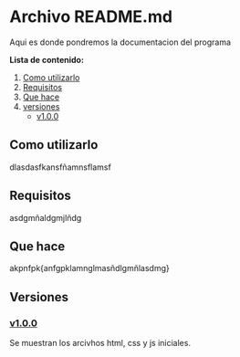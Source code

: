 # Archivo README.md

Aqui es donde pondremos la documentacion del programa

**Lista de contenido:**
1. [Como utilizarlo](#como-utilizarlo)
1. [Requisitos](#requisitos)
1. [Que hace](#que-hace)
1. [versiones](#versiones)
    * [v1.0.0](#uv100u)

## Como utilizarlo
dlasdasfkansfñamnsflamsf

## Requisitos
asdgmñaldgmjlñdg

## Que hace
akpnfpk{anfgpklamnglmasñdlgmñlasdmg}

## Versiones
### <u>v1.0.0</u> 
Se muestran los arcivhos html, css y js iniciales.